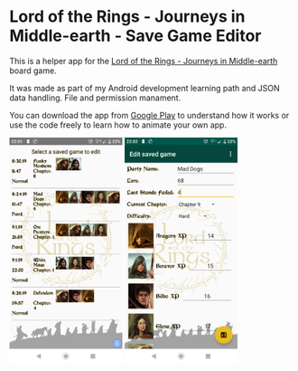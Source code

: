 # Lord of the Rings - Journeys in Middle-earth - Save Game Editor
This is a helper app for the [Lord of the Rings - Journeys in Middle-earth](https://www.fantasyflightgames.com/en/the-lord-of-the-rings-journeys-in-middle-earth/products/lord-rings-journeys-middle-earth/) board game.

It was made as part of my Android development learning path and JSON data handling. File and permission manament.

You can download the app from [Google Play](https://play.google.com/store/apps/details?id=il.co.woo.lotrjourneyseditor) to understand how it works or use the code freely to learn how to animate your own app.

<img src="screenshots/screenshot.png" alt="screenshot" width="200"/> <img src="screenshots/screenshot1.png" alt="screenshot" width="200"/>
